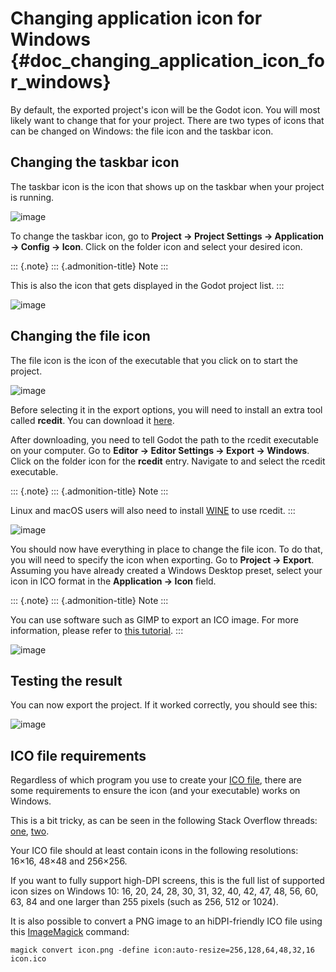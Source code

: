 Changing application icon for Windows {#doc_changing_application_icon_for_windows}
=====================================

By default, the exported project\'s icon will be the Godot icon. You
will most likely want to change that for your project. There are two
types of icons that can be changed on Windows: the file icon and the
taskbar icon.

Changing the taskbar icon
-------------------------

The taskbar icon is the icon that shows up on the taskbar when your
project is running.

![image](img/icon_taskbar_icon.png)

To change the taskbar icon, go to **Project → Project Settings →
Application → Config → Icon**. Click on the folder icon and select your
desired icon.

::: {.note}
::: {.admonition-title}
Note
:::

This is also the icon that gets displayed in the Godot project list.
:::

![image](img/icon_project_settings.png)

Changing the file icon
----------------------

The file icon is the icon of the executable that you click on to start
the project.

![image](img/icon_file_icon.png)

Before selecting it in the export options, you will need to install an
extra tool called **rcedit**. You can download it
[here](https://github.com/electron/rcedit/releases).

After downloading, you need to tell Godot the path to the rcedit
executable on your computer. Go to **Editor → Editor Settings → Export →
Windows**. Click on the folder icon for the **rcedit** entry. Navigate
to and select the rcedit executable.

::: {.note}
::: {.admonition-title}
Note
:::

Linux and macOS users will also need to install
[WINE](https://www.winehq.org/) to use rcedit.
:::

![image](img/icon_rcedit.png)

You should now have everything in place to change the file icon. To do
that, you will need to specify the icon when exporting. Go to **Project
→ Export**. Assuming you have already created a Windows Desktop preset,
select your icon in ICO format in the **Application → Icon** field.

::: {.note}
::: {.admonition-title}
Note
:::

You can use software such as GIMP to export an ICO image. For more
information, please refer to [this
tutorial](http://skyboygames.com/easily-create-a-windows-app-icon-with-gimp/).
:::

![image](img/icon_export_settings.png)

Testing the result
------------------

You can now export the project. If it worked correctly, you should see
this:

![image](img/icon_result.png)

ICO file requirements
---------------------

Regardless of which program you use to create your [ICO
file](https://en.wikipedia.org/wiki/ICO_(file_format)), there are some
requirements to ensure the icon (and your executable) works on Windows.

This is a bit tricky, as can be seen in the following Stack Overflow
threads: [one](https://stackoverflow.com/q/3236115/),
[two](https://stackoverflow.com/q/40749785/).

Your ICO file should at least contain icons in the following
resolutions: 16×16, 48×48 and 256×256.

If you want to fully support high-DPI screens, this is the full list of
supported icon sizes on Windows 10: 16, 20, 24, 28, 30, 31, 32, 40, 42,
47, 48, 56, 60, 63, 84 and one larger than 255 pixels (such as 256, 512
or 1024).

It is also possible to convert a PNG image to an hiDPI-friendly ICO file
using this [ImageMagick](https://www.imagemagick.org/) command:

``` {.sourceCode .none}
magick convert icon.png -define icon:auto-resize=256,128,64,48,32,16 icon.ico
```
